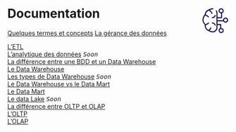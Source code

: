# **Documentation** <a href="../"><img src="../assets/bi.svg" alt="Business intelligence" align="right" height="64px"></a>
[Quelques termes et concepts](../analysisIntro\intro\termsAndConcepts)
[La gérance des données](https://github.com/MiKL5/artificialIntelligence/blob/master/docs/other/dataStewarding)

<!-- [Data steawardship](dataStewardship)   -->
[L’ETL](etl)  
[L’analytique des données](dataAnalytics) <kbd>_Soon_</kbd>  
[La différence entre une BDD et un Data Warehouse](bddVSdw)  
[Le Data Warehouse](dataWarehouse)  
[Les types de Data Warehouse](dataWarehousetype) <kbd>_Soon_</kbd>  
[Le Data Warehouse vs le Data Mart](dwDm)  
[Le Data Mart](dataMart)  
[Le data Lake](dataLake/) <kbd>_Soon_</kbd>  
[La différence entre OLTP et OLAP](oltpVsOlap)  
[L’OLTP](oltp)  
[L’OLAP](olap)  
